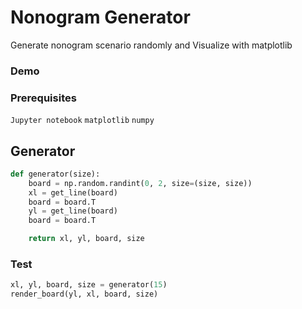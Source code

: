 # Nonogram Generator

Generate nonogram scenario randomly and Visualize with matplotlib

### Demo



### Prerequisites

`Jupyter notebook` `matplotlib` `numpy`


## Generator

```python 
def generator(size):
    board = np.random.randint(0, 2, size=(size, size))
    xl = get_line(board)
    board = board.T
    yl = get_line(board)
    board = board.T

    return xl, yl, board, size 
```

### Test

```python
xl, yl, board, size = generator(15)
render_board(yl, xl, board, size)
```


